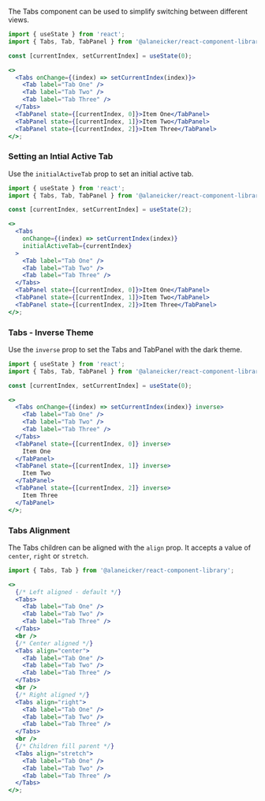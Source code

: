 The Tabs component can be used to simplify switching between different views.

```jsx
import { useState } from 'react';
import { Tabs, Tab, TabPanel } from '@alaneicker/react-component-library';

const [currentIndex, setCurrentIndex] = useState(0);

<>
  <Tabs onChange={(index) => setCurrentIndex(index)}>
    <Tab label="Tab One" />
    <Tab label="Tab Two" />
    <Tab label="Tab Three" />
  </Tabs>
  <TabPanel state={[currentIndex, 0]}>Item One</TabPanel>
  <TabPanel state={[currentIndex, 1]}>Item Two</TabPanel>
  <TabPanel state={[currentIndex, 2]}>Item Three</TabPanel>
</>;
```

### Setting an Intial Active Tab

Use the `initialActiveTab` prop to set an initial active tab.

```jsx
import { useState } from 'react';
import { Tabs, Tab, TabPanel } from '@alaneicker/react-component-library';

const [currentIndex, setCurrentIndex] = useState(2);

<>
  <Tabs
    onChange={(index) => setCurrentIndex(index)}
    initialActiveTab={currentIndex}
  >
    <Tab label="Tab One" />
    <Tab label="Tab Two" />
    <Tab label="Tab Three" />
  </Tabs>
  <TabPanel state={[currentIndex, 0]}>Item One</TabPanel>
  <TabPanel state={[currentIndex, 1]}>Item Two</TabPanel>
  <TabPanel state={[currentIndex, 2]}>Item Three</TabPanel>
</>;
```

### Tabs - Inverse Theme

Use the `inverse` prop to set the Tabs and TabPanel with the dark theme.

```jsx
import { useState } from 'react';
import { Tabs, Tab, TabPanel } from '@alaneicker/react-component-library';

const [currentIndex, setCurrentIndex] = useState(0);

<>
  <Tabs onChange={(index) => setCurrentIndex(index)} inverse>
    <Tab label="Tab One" />
    <Tab label="Tab Two" />
    <Tab label="Tab Three" />
  </Tabs>
  <TabPanel state={[currentIndex, 0]} inverse>
    Item One
  </TabPanel>
  <TabPanel state={[currentIndex, 1]} inverse>
    Item Two
  </TabPanel>
  <TabPanel state={[currentIndex, 2]} inverse>
    Item Three
  </TabPanel>
</>;
```

### Tabs Alignment

The Tabs children can be aligned with the `align` prop. It accepts a value of `center`, `right` or `stretch`.

```jsx
import { Tabs, Tab } from '@alaneicker/react-component-library';

<>
  {/* Left aligned - default */}
  <Tabs>
    <Tab label="Tab One" />
    <Tab label="Tab Two" />
    <Tab label="Tab Three" />
  </Tabs>
  <br />
  {/* Center aligned */}
  <Tabs align="center">
    <Tab label="Tab One" />
    <Tab label="Tab Two" />
    <Tab label="Tab Three" />
  </Tabs>
  <br />
  {/* Right aligned */}
  <Tabs align="right">
    <Tab label="Tab One" />
    <Tab label="Tab Two" />
    <Tab label="Tab Three" />
  </Tabs>
  <br />
  {/* Children fill parent */}
  <Tabs align="stretch">
    <Tab label="Tab One" />
    <Tab label="Tab Two" />
    <Tab label="Tab Three" />
  </Tabs>
</>;
```
